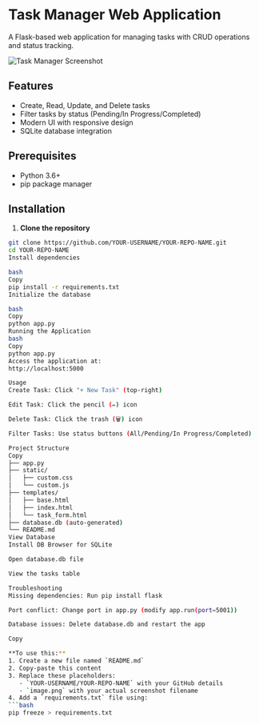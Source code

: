 # Task Manager Web Application

A Flask-based web application for managing tasks with CRUD operations and status tracking.

![Task Manager Screenshot](image.png)

## Features
- Create, Read, Update, and Delete tasks
- Filter tasks by status (Pending/In Progress/Completed)
- Modern UI with responsive design
- SQLite database integration

## Prerequisites
- Python 3.6+
- pip package manager

## Installation

1. **Clone the repository**
```bash
git clone https://github.com/YOUR-USERNAME/YOUR-REPO-NAME.git
cd YOUR-REPO-NAME
Install dependencies

bash
Copy
pip install -r requirements.txt
Initialize the database

bash
Copy
python app.py
Running the Application
bash
Copy
python app.py
Access the application at:
http://localhost:5000

Usage
Create Task: Click "+ New Task" (top-right)

Edit Task: Click the pencil (✏️) icon

Delete Task: Click the trash (🗑️) icon

Filter Tasks: Use status buttons (All/Pending/In Progress/Completed)

Project Structure
Copy
├── app.py
├── static/
│   ├── custom.css
│   └── custom.js
├── templates/
│   ├── base.html
│   ├── index.html
│   └── task_form.html
├── database.db (auto-generated)
└── README.md
View Database
Install DB Browser for SQLite

Open database.db file

View the tasks table

Troubleshooting
Missing dependencies: Run pip install flask

Port conflict: Change port in app.py (modify app.run(port=5001))

Database issues: Delete database.db and restart the app

Copy

**To use this:**
1. Create a new file named `README.md`
2. Copy-paste this content
3. Replace these placeholders:
   - `YOUR-USERNAME/YOUR-REPO-NAME` with your GitHub details
   - `image.png` with your actual screenshot filename
4. Add a `requirements.txt` file using:
```bash
pip freeze > requirements.txt
